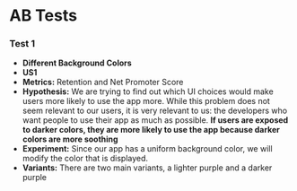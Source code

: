 # AB Tests

### Test 1
- **Different Background Colors**
- **US1**
- **Metrics:** Retention and Net Promoter Score
- **Hypothesis:** We are trying to find out which UI choices would make users more likely to use the app more. While this problem does not seem relevant to our users, it is very relevant to us: the developers who want people to use their app as much as possible. **If users are exposed to darker colors, they are more likely to use the app because darker colors are more soothing**
- **Experiment:** Since our app has a uniform background color, we will modify the color that is displayed.
- **Variants:** There are two main variants, a lighter purple and a darker purple
